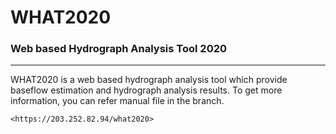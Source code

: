 # WHAT2020
### Web based Hydrograph Analysis Tool 2020
---
WHAT2020 is a web based hydrograph analysis tool which provide baseflow estimation and hydrograph analysis results.
To get more information, you can refer manual file in the branch.

```
<https://203.252.82.94/what2020>
```
